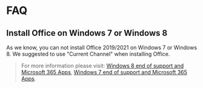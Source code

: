 # FAQ

## Install Office on Windows 7 or Windows 8

As we know, you can not install Office 2019/2021 on Windows 7 or Windows 8. We suggested to use "Current Channel" when installing Office.

> For more information please visit: [Windows 8 end of support and Microsoft 365 Apps](https://docs.microsoft.com/en-us/deployoffice/endofsupport/windows-8-support), [Windows 7 end of support and Microsoft 365 Apps](https://docs.microsoft.com/en-us/deployoffice/endofsupport/windows-7-support).
